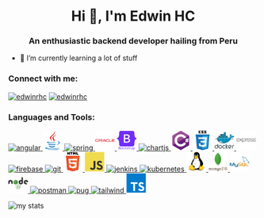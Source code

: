 <h1 align="center">Hi 👋, I'm Edwin HC</h1>
<h3 align="center">An enthusiastic backend developer hailing from Peru</h3>

- 🌱 I’m currently learning a lot of stuff

<h3 align="left">Connect with me:</h3>
<p align="left">
  <a href="https://twitter.com/edwinrhc" target="blank"><img align="center"
                                                             src="https://raw.githubusercontent.com/rahuldkjain/github-profile-readme-generator/master/src/images/icons/Social/twitter.svg"
                                                             alt="edwinrhc" height="30" width="40"/></a>
  <a href="https://linkedin.com/in/edwinrhc" target="blank"><img align="center"
                                                                 src="https://raw.githubusercontent.com/rahuldkjain/github-profile-readme-generator/master/src/images/icons/Social/linked-in-alt.svg"
                                                                 alt="edwinrhc" height="30" width="40"/></a>
</p>

<h3 align="left">Languages and Tools:</h3>
<p align="left"><a href="https://angular.io" target="_blank" rel="noreferrer"> <img
  src="https://angular.io/assets/images/logos/angular/angular.svg" alt="angular" width="40" height="40"/> </a>
  <a href="https://www.java.com" target="_blank" rel="noreferrer"> <img
    src="https://raw.githubusercontent.com/devicons/devicon/master/icons/java/java-original.svg" alt="java" width="40"
    height="40"/> </a>
  <a href="https://spring.io/" target="_blank" rel="noreferrer"> <img
    src="https://www.vectorlogo.zone/logos/springio/springio-icon.svg" alt="spring" width="40" height="40"/> </a>
  <a href="https://www.oracle.com/" target="_blank" rel="noreferrer"> <img
    src="https://raw.githubusercontent.com/devicons/devicon/master/icons/oracle/oracle-original.svg" alt="oracle"
    width="40" height="40"/> </a>
  <a href="https://getbootstrap.com" target="_blank" rel="noreferrer"> <img
    src="https://raw.githubusercontent.com/devicons/devicon/master/icons/bootstrap/bootstrap-plain-wordmark.svg"
    alt="bootstrap" width="40" height="40"/> </a>
  <a href="https://www.chartjs.org" target="_blank" rel="noreferrer"> <img
    src="https://www.chartjs.org/media/logo-title.svg" alt="chartjs" width="40" height="40"/> </a>
  <a href="https://www.w3schools.com/cs/" target="_blank" rel="noreferrer"> <img
    src="https://raw.githubusercontent.com/devicons/devicon/master/icons/csharp/csharp-original.svg" alt="csharp"
    width="40" height="40"/> </a> <a href="https://www.w3schools.com/css/" target="_blank" rel="noreferrer"> <img
    src="https://raw.githubusercontent.com/devicons/devicon/master/icons/css3/css3-original-wordmark.svg" alt="css3"
    width="40" height="40"/> </a>
  <a href="https://www.docker.com/" target="_blank" rel="noreferrer"> <img
    src="https://raw.githubusercontent.com/devicons/devicon/master/icons/docker/docker-original-wordmark.svg"
    alt="docker" width="40" height="40"/> </a>
  <a href="https://expressjs.com" target="_blank" rel="noreferrer"> <img
    src="https://raw.githubusercontent.com/devicons/devicon/master/icons/express/express-original-wordmark.svg"
    alt="express" width="40" height="40"/> </a>
  <a href="https://firebase.google.com/" target="_blank" rel="noreferrer"> <img
    src="https://www.vectorlogo.zone/logos/firebase/firebase-icon.svg" alt="firebase" width="40" height="40"/> </a>
  <a href="https://git-scm.com/" target="_blank" rel="noreferrer"> <img
    src="https://www.vectorlogo.zone/logos/git-scm/git-scm-icon.svg" alt="git" width="40" height="40"/> </a> <a
    href="https://www.w3.org/html/" target="_blank" rel="noreferrer"> <img
    src="https://raw.githubusercontent.com/devicons/devicon/master/icons/html5/html5-original-wordmark.svg" alt="html5"
    width="40" height="40"/> </a>
  <a href="https://developer.mozilla.org/en-US/docs/Web/JavaScript" target="_blank" rel="noreferrer"> <img
    src="https://raw.githubusercontent.com/devicons/devicon/master/icons/javascript/javascript-original.svg"
    alt="javascript" width="40" height="40"/> </a>
  <a href="https://www.jenkins.io" target="_blank" rel="noreferrer"> <img
    src="https://www.vectorlogo.zone/logos/jenkins/jenkins-icon.svg" alt="jenkins" width="40" height="40"/> </a> <a
    href="https://kubernetes.io" target="_blank" rel="noreferrer"> <img
    src="https://www.vectorlogo.zone/logos/kubernetes/kubernetes-icon.svg" alt="kubernetes" width="40" height="40"/>
  </a>
  <a href="https://www.linux.org/" target="_blank" rel="noreferrer"> <img
    src="https://raw.githubusercontent.com/devicons/devicon/master/icons/linux/linux-original.svg" alt="linux"
    width="40" height="40"/> </a> <a href="https://www.mongodb.com/" target="_blank" rel="noreferrer"> <img
    src="https://raw.githubusercontent.com/devicons/devicon/master/icons/mongodb/mongodb-original-wordmark.svg"
    alt="mongodb" width="40" height="40"/> </a> <a href="https://www.mysql.com/" target="_blank" rel="noreferrer"> <img
    src="https://raw.githubusercontent.com/devicons/devicon/master/icons/mysql/mysql-original-wordmark.svg" alt="mysql"
    width="40" height="40"/> </a> <a href="https://nodejs.org" target="_blank" rel="noreferrer"> <img
    src="https://raw.githubusercontent.com/devicons/devicon/master/icons/nodejs/nodejs-original-wordmark.svg"
    alt="nodejs" width="40" height="40"/> </a> <a href="https://postman.com" target="_blank" rel="noreferrer"> <img
    src="https://www.vectorlogo.zone/logos/getpostman/getpostman-icon.svg" alt="postman" width="40" height="40"/> </a>
  <a href="https://pugjs.org" target="_blank" rel="noreferrer"> <img src="https://cdn.worldvectorlogo.com/logos/pug.svg"
                                                                     alt="pug" width="40" height="40"/> </a> <a
    href="https://tailwindcss.com/" target="_blank" rel="noreferrer"> <img
    src="https://www.vectorlogo.zone/logos/tailwindcss/tailwindcss-icon.svg" alt="tailwind" width="40" height="40"/>
  </a> <a href="https://www.typescriptlang.org/" target="_blank" rel="noreferrer">
    <img
    src="https://raw.githubusercontent.com/devicons/devicon/master/icons/typescript/typescript-original.svg"
    alt="typescript" width="40" height="40"/> </a></p>


<img alt="my stats" width="50%" src="https://github-readme-stats.vercel.app/api?username=edwinrhc"/>

<!--[![Top Langs](https://github-readme-stats.vercel.app/api/top-langs/?username=edwinrhc)](https://github.com/anuraghazra/edwinrhc) -->
